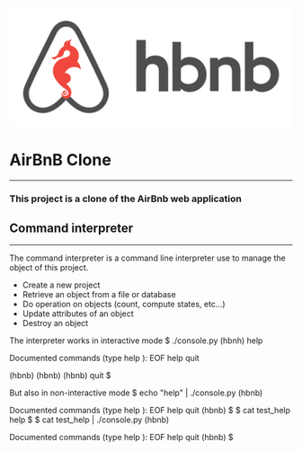 <p align="center">
  <!-- <img src="https://github.com/franciedigital/AirBnB_clone/blob/master/public/images/hbnb_logo.png" alt="ALX Airbnb logo"> -->
  <img src="./public/images/hbnb_logo.png" alt="ALX Airbnb logo">
</p>

</p>

# AirBnB Clone
--------------
### This project is a clone of the AirBnb web application

## Command interpreter
----------------------

The command interpreter is a command line interpreter use to manage the object of this project.
- Create a new project
- Retrieve an object from a file or database
- Do operation on objects (count, compute states, etc...)
- Update attributes of an object
- Destroy an object

The interpreter works in interactive mode
$ ./console.py
(hbnh) help

Documented commands (type help <topic>):
EOF help quit

(hbnb)
(hbnb)
(hbnb) quit
$

But also in non-interactive mode
$ echo "help" | ./console.py
(hbnb)

Documented commands (type help <topic>):
EOF  help quit
(hbnb)
$
$ cat test_help
help
$
$ cat test_help | ./console.py
(hbnb)

Documented commands (type help <topic>):
EOF help quit
(hbnb)
$
